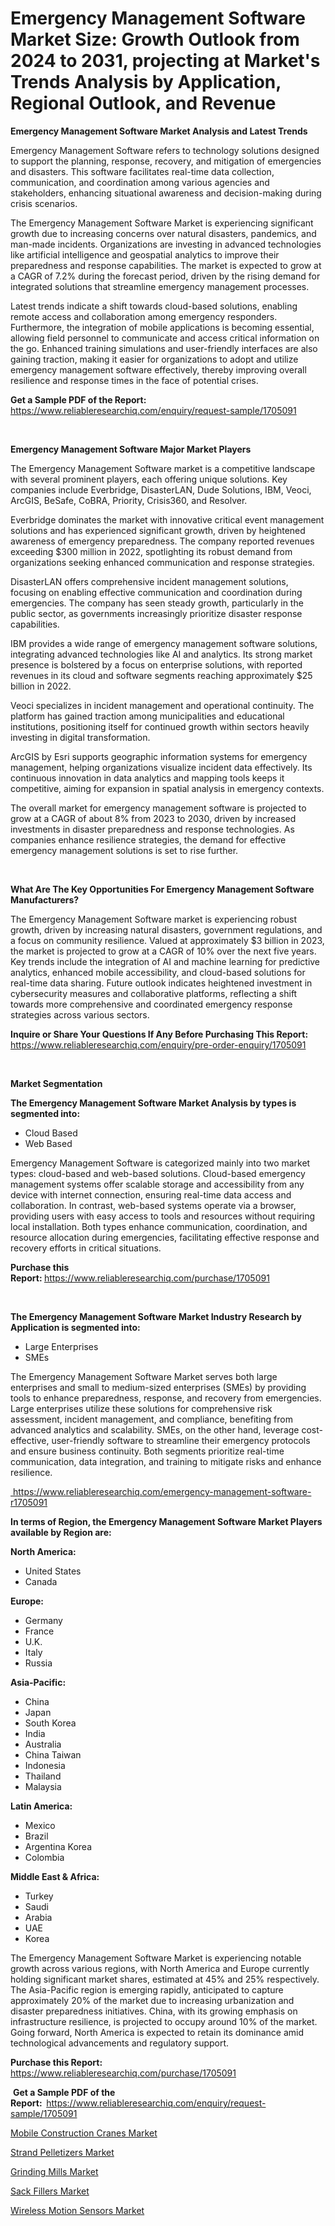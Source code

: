 <p><h1>Emergency Management Software Market Size: Growth Outlook from 2024 to 2031, projecting at Market's Trends Analysis by Application, Regional Outlook, and Revenue</h1></p><p><strong>Emergency Management Software Market Analysis and Latest Trends</strong></p>
<p><p>Emergency Management Software refers to technology solutions designed to support the planning, response, recovery, and mitigation of emergencies and disasters. This software facilitates real-time data collection, communication, and coordination among various agencies and stakeholders, enhancing situational awareness and decision-making during crisis scenarios.</p><p>The Emergency Management Software Market is experiencing significant growth due to increasing concerns over natural disasters, pandemics, and man-made incidents. Organizations are investing in advanced technologies like artificial intelligence and geospatial analytics to improve their preparedness and response capabilities. The market is expected to grow at a CAGR of 7.2% during the forecast period, driven by the rising demand for integrated solutions that streamline emergency management processes.</p><p>Latest trends indicate a shift towards cloud-based solutions, enabling remote access and collaboration among emergency responders. Furthermore, the integration of mobile applications is becoming essential, allowing field personnel to communicate and access critical information on the go. Enhanced training simulations and user-friendly interfaces are also gaining traction, making it easier for organizations to adopt and utilize emergency management software effectively, thereby improving overall resilience and response times in the face of potential crises.</p></p>
<p><strong>Get a Sample PDF of the Report:&nbsp;</strong> <a href="https://www.reliableresearchiq.com/enquiry/request-sample/1705091?utm_campaign=1087&utm_medium=2&utm_source=Github&utm_content=ia&utm_term=21102024&utm_id=emergency-management-software">https://www.reliableresearchiq.com/enquiry/request-sample/1705091</a></p>
<p>&nbsp;</p>
<p><strong>Emergency Management Software Major Market Players</strong></p>
<p><p>The Emergency Management Software market is a competitive landscape with several prominent players, each offering unique solutions. Key companies include Everbridge, DisasterLAN, Dude Solutions, IBM, Veoci, ArcGIS, BeSafe, CoBRA, Priority, Crisis360, and Resolver. </p><p>Everbridge dominates the market with innovative critical event management solutions and has experienced significant growth, driven by heightened awareness of emergency preparedness. The company reported revenues exceeding $300 million in 2022, spotlighting its robust demand from organizations seeking enhanced communication and response strategies.</p><p>DisasterLAN offers comprehensive incident management solutions, focusing on enabling effective communication and coordination during emergencies. The company has seen steady growth, particularly in the public sector, as governments increasingly prioritize disaster response capabilities.</p><p>IBM provides a wide range of emergency management software solutions, integrating advanced technologies like AI and analytics. Its strong market presence is bolstered by a focus on enterprise solutions, with reported revenues in its cloud and software segments reaching approximately $25 billion in 2022.</p><p>Veoci specializes in incident management and operational continuity. The platform has gained traction among municipalities and educational institutions, positioning itself for continued growth within sectors heavily investing in digital transformation.</p><p>ArcGIS by Esri supports geographic information systems for emergency management, helping organizations visualize incident data effectively. Its continuous innovation in data analytics and mapping tools keeps it competitive, aiming for expansion in spatial analysis in emergency contexts.</p><p>The overall market for emergency management software is projected to grow at a CAGR of about 8% from 2023 to 2030, driven by increased investments in disaster preparedness and response technologies. As companies enhance resilience strategies, the demand for effective emergency management solutions is set to rise further.</p></p>
<p>&nbsp;</p>
<p><strong>What Are The Key Opportunities For Emergency Management Software Manufacturers?</strong></p>
<p><p>The Emergency Management Software market is experiencing robust growth, driven by increasing natural disasters, government regulations, and a focus on community resilience. Valued at approximately $3 billion in 2023, the market is projected to grow at a CAGR of 10% over the next five years. Key trends include the integration of AI and machine learning for predictive analytics, enhanced mobile accessibility, and cloud-based solutions for real-time data sharing. Future outlook indicates heightened investment in cybersecurity measures and collaborative platforms, reflecting a shift towards more comprehensive and coordinated emergency response strategies across various sectors.</p></p>
<p><strong>Inquire or Share Your Questions If Any Before Purchasing This Report:</strong> <a href="https://www.reliableresearchiq.com/enquiry/pre-order-enquiry/1705091?utm_campaign=1087&utm_medium=2&utm_source=Github&utm_content=ia&utm_term=21102024&utm_id=emergency-management-software">https://www.reliableresearchiq.com/enquiry/pre-order-enquiry/1705091</a></p>
<p>&nbsp;</p>
<p><strong>Market Segmentation</strong></p>
<p><strong>The Emergency Management Software Market Analysis by types is segmented into:</strong></p>
<p><ul><li>Cloud Based</li><li>Web Based</li></ul></p>
<p><p>Emergency Management Software is categorized mainly into two market types: cloud-based and web-based solutions. Cloud-based emergency management systems offer scalable storage and accessibility from any device with internet connection, ensuring real-time data access and collaboration. In contrast, web-based systems operate via a browser, providing users with easy access to tools and resources without requiring local installation. Both types enhance communication, coordination, and resource allocation during emergencies, facilitating effective response and recovery efforts in critical situations.</p></p>
<p><strong>Purchase this Report:&nbsp;</strong><a href="https://www.reliableresearchiq.com/purchase/1705091?utm_campaign=1087&utm_medium=2&utm_source=Github&utm_content=ia&utm_term=21102024&utm_id=emergency-management-software">https://www.reliableresearchiq.com/purchase/1705091</a></p>
<p>&nbsp;</p>
<p><strong>The Emergency Management Software Market Industry Research by Application is segmented into:</strong></p>
<p><ul><li>Large Enterprises</li><li>SMEs</li></ul></p>
<p><p>The Emergency Management Software Market serves both large enterprises and small to medium-sized enterprises (SMEs) by providing tools to enhance preparedness, response, and recovery from emergencies. Large enterprises utilize these solutions for comprehensive risk assessment, incident management, and compliance, benefiting from advanced analytics and scalability. SMEs, on the other hand, leverage cost-effective, user-friendly software to streamline their emergency protocols and ensure business continuity. Both segments prioritize real-time communication, data integration, and training to mitigate risks and enhance resilience.</p></p>
<p><a href="https://www.reliableresearchiq.com/emergency-management-software-r1705091?utm_campaign=1087&utm_medium=2&utm_source=Github&utm_content=ia&utm_term=21102024&utm_id=emergency-management-software">&nbsp;https://www.reliableresearchiq.com/emergency-management-software-r1705091</a></p>
<p><strong>In terms of Region, the Emergency Management Software Market Players available by Region are:</strong></p>
<p>
    <p> <strong> North America: </strong>
        <ul>
            <li>United States</li>
            <li>Canada</li>
        </ul>
        </p> 
    <p> <strong> Europe: </strong>
        <ul>
            <li>Germany</li>
            <li>France</li>
            <li>U.K.</li>
            <li>Italy</li>
            <li>Russia</li>
        </ul>
        </p> 
    <p> <strong> Asia-Pacific: </strong>
        <ul>
            <li>China</li>
            <li>Japan</li>
            <li>South Korea</li>
            <li>India</li>
            <li>Australia</li>
            <li>China Taiwan</li>
            <li>Indonesia</li>
            <li>Thailand</li>
            <li>Malaysia</li>
        </ul>
        </p> 
    <p> <strong> Latin America: </strong>
        <ul>
            <li>Mexico</li>
            <li>Brazil</li>
            <li>Argentina Korea</li>
            <li>Colombia</li>
        </ul>
        </p> 
    <p> <strong> Middle East & Africa: </strong>
        <ul>
            <li>Turkey</li>
            <li>Saudi</li>
            <li>Arabia</li>
            <li>UAE</li>
            <li>Korea</li>
        </ul>
    </p>
    </p>
<p><p>The Emergency Management Software Market is experiencing notable growth across various regions, with North America and Europe currently holding significant market shares, estimated at 45% and 25% respectively. The Asia-Pacific region is emerging rapidly, anticipated to capture approximately 20% of the market due to increasing urbanization and disaster preparedness initiatives. China, with its growing emphasis on infrastructure resilience, is projected to occupy around 10% of the market. Going forward, North America is expected to retain its dominance amid technological advancements and regulatory support.</p></p>
<p><strong>Purchase this Report: </strong><a href="https://www.reliableresearchiq.com/purchase/1705091?utm_campaign=1087&utm_medium=2&utm_source=Github&utm_content=ia&utm_term=21102024&utm_id=emergency-management-software">https://www.reliableresearchiq.com/purchase/1705091</a></p>
<p>&nbsp;<strong>Get a Sample PDF of the Report:&nbsp;&nbsp;</strong><a href="https://www.reliableresearchiq.com/enquiry/request-sample/1705091?utm_campaign=1087&utm_medium=2&utm_source=Github&utm_content=ia&utm_term=21102024&utm_id=emergency-management-software">https://www.reliableresearchiq.com/enquiry/request-sample/1705091</a></p>
<p><strong></strong></p>
<p><p><a href="https://www.linkedin.com/pulse/mobile-construction-cranes-market-drivers-challenges-forecast-uyuke?utm_campaign=1087&utm_medium=2&utm_source=Github&utm_content=ia&utm_term=21102024&utm_id=emergency-management-software">Mobile Construction Cranes Market</a></p><p><a href="https://issuu.com/reportprime-2/docs/strand-pelletizers-market-size-2030_8453193a07b981?utm_campaign=1087&utm_medium=2&utm_source=Github&utm_content=ia&utm_term=21102024&utm_id=emergency-management-software">Strand Pelletizers Market</a></p><p><a href="https://issuu.com/reportprime-2/docs/grinding-mills-market-size-2030.ppt_612a869a5733b4?utm_campaign=1087&utm_medium=2&utm_source=Github&utm_content=ia&utm_term=21102024&utm_id=emergency-management-software">Grinding Mills Market</a></p><p><a href="https://www.linkedin.com/pulse/sack-fillers-market-opportunities-emerging-global-trends-shifts-mzvre?utm_campaign=1087&utm_medium=2&utm_source=Github&utm_content=ia&utm_term=21102024&utm_id=emergency-management-software">Sack Fillers Market</a></p><p><a href="https://github.com/josqmxrouth/Market-Research-Report-List-1/blob/main/wireless-motion-sensors-market.md?utm_campaign=1087&utm_medium=2&utm_source=Github&utm_content=ia&utm_term=21102024&utm_id=emergency-management-software">Wireless Motion Sensors Market</a></p></p>